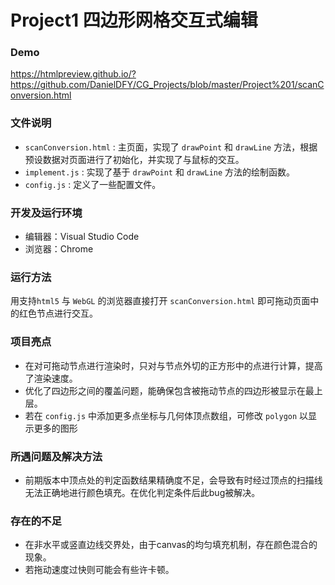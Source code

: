 # **Project1** 四边形网格交互式编辑

### Demo

<https://htmlpreview.github.io/?https://github.com/DanielDFY/CG_Projects/blob/master/Project%201/scanConversion.html>


### 文件说明

* `scanConversion.html` : 主页面，实现了 `drawPoint` 和 `drawLine` 方法，根据预设数据对页面进行了初始化，并实现了与鼠标的交互。
* `implement.js` : 实现了基于 `drawPoint` 和 `drawLine` 方法的绘制函数。
* `config.js` : 定义了一些配置文件。



### 开发及运行环境

* 编辑器：Visual Studio Code
* 浏览器：Chrome



### 运行方法

用支持`html5` 与 `WebGL` 的浏览器直接打开 `scanConversion.html` 即可拖动页面中的红色节点进行交互。



### 项目亮点

* 在对可拖动节点进行渲染时，只对与节点外切的正方形中的点进行计算，提高了渲染速度。
* 优化了四边形之间的覆盖问题，能确保包含被拖动节点的四边形被显示在最上层。
* 若在 `config.js` 中添加更多点坐标与几何体顶点数组，可修改 `polygon` 以显示更多的图形



### 所遇问题及解决方法

* 前期版本中顶点处的判定函数结果精确度不足，会导致有时经过顶点的扫描线无法正确地进行颜色填充。在优化判定条件后此bug被解决。



### 存在的不足

- 在非水平或竖直边线交界处，由于canvas的均匀填充机制，存在颜色混合的现象。
- 若拖动速度过快则可能会有些许卡顿。